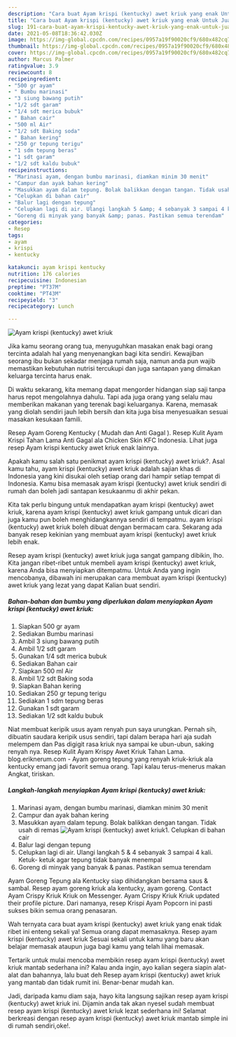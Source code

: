 ```yaml
---
description: "Cara buat Ayam krispi (kentucky) awet kriuk yang enak Untuk Jualan"
title: "Cara buat Ayam krispi (kentucky) awet kriuk yang enak Untuk Jualan"
slug: 191-cara-buat-ayam-krispi-kentucky-awet-kriuk-yang-enak-untuk-jualan
date: 2021-05-08T18:36:42.030Z
image: https://img-global.cpcdn.com/recipes/0957a19f90020cf9/680x482cq70/ayam-krispi-kentucky-awet-kriuk-foto-resep-utama.jpg
thumbnail: https://img-global.cpcdn.com/recipes/0957a19f90020cf9/680x482cq70/ayam-krispi-kentucky-awet-kriuk-foto-resep-utama.jpg
cover: https://img-global.cpcdn.com/recipes/0957a19f90020cf9/680x482cq70/ayam-krispi-kentucky-awet-kriuk-foto-resep-utama.jpg
author: Marcus Palmer
ratingvalue: 3.9
reviewcount: 8
recipeingredient:
- "500 gr ayam"
- " Bumbu marinasi"
- "3 siung bawang putih"
- "1/2 sdt garam"
- "1/4 sdt merica bubuk"
- " Bahan cair"
- "500 ml Air"
- "1/2 sdt Baking soda"
- " Bahan kering"
- "250 gr tepung terigu"
- "1 sdm tepung beras"
- "1 sdt garam"
- "1/2 sdt kaldu bubuk"
recipeinstructions:
- "Marinasi ayam, dengan bumbu marinasi, diamkan minim 30 menit"
- "Campur dan ayak bahan kering"
- "Masukkan ayam dalam tepung. Bolak balikkan dengan tangan. Tidak usah di remas"
- "Celupkan di bahan cair"
- "Balur lagi dengan tepung"
- "Celupkan lagi di air. Ulangi langkah 5 &amp; 4 sebanyak 3 sampai 4 kali. Ketuk- ketuk agar tepung tidak banyak menempal"
- "Goreng di minyak yang banyak &amp; panas. Pastikan semua terendam"
categories:
- Resep
tags:
- ayam
- krispi
- kentucky

katakunci: ayam krispi kentucky 
nutrition: 176 calories
recipecuisine: Indonesian
preptime: "PT37M"
cooktime: "PT43M"
recipeyield: "3"
recipecategory: Lunch

---
```



![Ayam krispi (kentucky) awet kriuk](https://img-global.cpcdn.com/recipes/0957a19f90020cf9/680x482cq70/ayam-krispi-kentucky-awet-kriuk-foto-resep-utama.jpg)

Jika kamu seorang orang tua, menyuguhkan masakan enak bagi orang tercinta adalah hal yang menyenangkan bagi kita sendiri. Kewajiban seorang ibu bukan sekadar menjaga rumah saja, namun anda pun wajib memastikan kebutuhan nutrisi tercukupi dan juga santapan yang dimakan keluarga tercinta harus enak.

Di waktu  sekarang, kita memang dapat mengorder hidangan siap saji tanpa harus repot mengolahnya dahulu. Tapi ada juga orang yang selalu mau memberikan makanan yang terenak bagi keluarganya. Karena, memasak yang diolah sendiri jauh lebih bersih dan kita juga bisa menyesuaikan sesuai masakan kesukaan famili. 

Resep Ayam Goreng Kentucky ( Mudah dan Anti Gagal ). Resep Kulit Ayam Krispi Tahan Lama Anti Gagal ala Chicken Skin KFC Indonesia. Lihat juga resep Ayam krispi kentucky awet kriuk enak lainnya.

Apakah kamu salah satu penikmat ayam krispi (kentucky) awet kriuk?. Asal kamu tahu, ayam krispi (kentucky) awet kriuk adalah sajian khas di Indonesia yang kini disukai oleh setiap orang dari hampir setiap tempat di Indonesia. Kamu bisa memasak ayam krispi (kentucky) awet kriuk sendiri di rumah dan boleh jadi santapan kesukaanmu di akhir pekan.

Kita tak perlu bingung untuk mendapatkan ayam krispi (kentucky) awet kriuk, karena ayam krispi (kentucky) awet kriuk gampang untuk dicari dan juga kamu pun boleh menghidangkannya sendiri di tempatmu. ayam krispi (kentucky) awet kriuk boleh dibuat dengan bermacam cara. Sekarang ada banyak resep kekinian yang membuat ayam krispi (kentucky) awet kriuk lebih enak.

Resep ayam krispi (kentucky) awet kriuk juga sangat gampang dibikin, lho. Kita jangan ribet-ribet untuk membeli ayam krispi (kentucky) awet kriuk, karena Anda bisa menyiapkan ditempatmu. Untuk Anda yang ingin mencobanya, dibawah ini merupakan cara membuat ayam krispi (kentucky) awet kriuk yang lezat yang dapat Kalian buat sendiri.

<!--inarticleads1-->

##### Bahan-bahan dan bumbu yang diperlukan dalam menyiapkan Ayam krispi (kentucky) awet kriuk:

1. Siapkan 500 gr ayam
1. Sediakan  Bumbu marinasi
1. Ambil 3 siung bawang putih
1. Ambil 1/2 sdt garam
1. Gunakan 1/4 sdt merica bubuk
1. Sediakan  Bahan cair
1. Siapkan 500 ml Air
1. Ambil 1/2 sdt Baking soda
1. Siapkan  Bahan kering
1. Sediakan 250 gr tepung terigu
1. Sediakan 1 sdm tepung beras
1. Gunakan 1 sdt garam
1. Sediakan 1/2 sdt kaldu bubuk


Niat membuat keripik usus ayam renyah pun saya urungkan. Pernah sih, dibuatin saudara keripik usus sendiri, tapi dalam berapa hari aja sudah melempem dan Pas digigit rasa kriuk nya sampai ke ubun-ubun, saking renyah nya. Resep Kulit Ayam Krispy Awet Kriuk Tahan Lama. blog.eriknerum.com - Ayam goreng tepung yang renyah kriuk-kriuk ala kentucky emang jadi favorit semua orang. Tapi kalau terus-menerus makan Angkat, tiriskan. 

<!--inarticleads2-->

##### Langkah-langkah menyiapkan Ayam krispi (kentucky) awet kriuk:

1. Marinasi ayam, dengan bumbu marinasi, diamkan minim 30 menit
1. Campur dan ayak bahan kering
1. Masukkan ayam dalam tepung. Bolak balikkan dengan tangan. Tidak usah di remas
<img src="//assets-global.cpcdn.com/assets/icons/button_play-2c75c40dde080a61004c1f40b05d8f140eaff45d7e9e6481dc71c63d2e7c4909.png" alt="Ayam krispi (kentucky) awet kriuk">1. Celupkan di bahan cair
1. Balur lagi dengan tepung
1. Celupkan lagi di air. Ulangi langkah 5 &amp; 4 sebanyak 3 sampai 4 kali. Ketuk- ketuk agar tepung tidak banyak menempal
1. Goreng di minyak yang banyak &amp; panas. Pastikan semua terendam


Ayam Goreng Tepung ala Kentucky siap dihidangkan bersama saus &amp; sambal. Resep ayam goreng kriuk ala kentucky, ayam goreng. Contact Ayam Crispy Kriuk Kriuk on Messenger. Ayam Crispy Kriuk Kriuk updated their profile picture. Dari namanya, resep Krispi Ayam Popcorn ini pasti sukses bikin semua orang penasaran. 

Wah ternyata cara buat ayam krispi (kentucky) awet kriuk yang enak tidak ribet ini enteng sekali ya! Semua orang dapat memasaknya. Resep ayam krispi (kentucky) awet kriuk Sesuai sekali untuk kamu yang baru akan belajar memasak ataupun juga bagi kamu yang telah lihai memasak.

Tertarik untuk mulai mencoba membikin resep ayam krispi (kentucky) awet kriuk mantab sederhana ini? Kalau anda ingin, ayo kalian segera siapin alat-alat dan bahannya, lalu buat deh Resep ayam krispi (kentucky) awet kriuk yang mantab dan tidak rumit ini. Benar-benar mudah kan. 

Jadi, daripada kamu diam saja, hayo kita langsung sajikan resep ayam krispi (kentucky) awet kriuk ini. Dijamin anda tak akan nyesel sudah membuat resep ayam krispi (kentucky) awet kriuk lezat sederhana ini! Selamat berkreasi dengan resep ayam krispi (kentucky) awet kriuk mantab simple ini di rumah sendiri,oke!.

